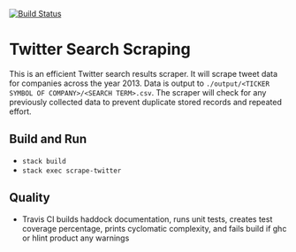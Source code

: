 [![Build Status](https://travis-ci.org/xanderdunn/twitter-scraper.svg?branch=master)](https://travis-ci.org/xanderdunn/twitter-scraper)

# Twitter Search Scraping
This is an efficient Twitter search results scraper.  It will scrape tweet data for companies across the year 2013.  Data is output to `./output/<TICKER SYMBOL OF COMPANY>/<SEARCH TERM>.csv`.  The scraper will check for any previously collected data to prevent duplicate stored records and repeated effort.

## Build and Run
- `stack build`
- `stack exec scrape-twitter`

## Quality
- Travis CI builds haddock documentation, runs unit tests, creates test coverage percentage, prints cyclomatic complexity, and fails build if ghc or hlint product any warnings
